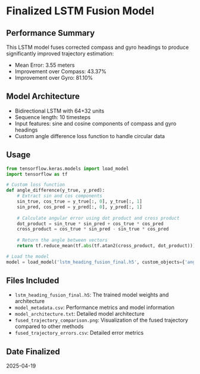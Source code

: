 # Finalized LSTM Fusion Model

## Performance Summary

This LSTM model fuses corrected compass and gyro headings to produce significantly improved trajectory estimation:

- Mean Error: 3.55 meters
- Improvement over Compass: 43.37%
- Improvement over Gyro: 81.10%

## Model Architecture

- Bidirectional LSTM with 64+32 units
- Sequence length: 10 timesteps
- Input features: sine and cosine components of compass and gyro headings
- Custom angle difference loss function to handle circular data

## Usage

```python
from tensorflow.keras.models import load_model
import tensorflow as tf

# Custom loss function
def angle_difference(y_true, y_pred):
    # Extract sin and cos components
    sin_true, cos_true = y_true[:, 0], y_true[:, 1]
    sin_pred, cos_pred = y_pred[:, 0], y_pred[:, 1]
    
    # Calculate angular error using dot product and cross product
    dot_product = sin_true * sin_pred + cos_true * cos_pred
    cross_product = cos_true * sin_pred - sin_true * cos_pred
    
    # Return the angle between vectors
    return tf.reduce_mean(tf.abs(tf.atan2(cross_product, dot_product)))

# Load the model
model = load_model('lstm_heading_fusion_final.h5', custom_objects={'angle_difference': angle_difference})
```

## Files Included

- `lstm_heading_fusion_final.h5`: The trained model weights and architecture
- `model_metadata.csv`: Performance metrics and model information
- `model_architecture.txt`: Detailed model architecture
- `fused_trajectory_comparison.png`: Visualization of the fused trajectory compared to other methods
- `fused_trajectory_errors.csv`: Detailed error metrics

## Date Finalized

2025-04-19

